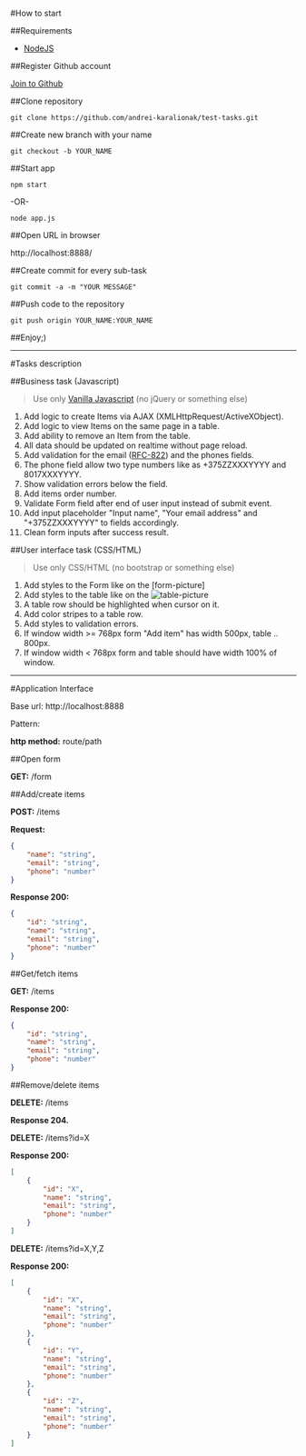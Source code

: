 #How to start

##Requirements

- [NodeJS](https://nodejs.org/download/)

##Register Github account

[Join to Github](https://github.com/join)

##Clone repository

```
git clone https://github.com/andrei-karalionak/test-tasks.git
```

##Create new branch with your name

```
git checkout -b YOUR_NAME
```

##Start app

```
npm start
```

-OR-

```
node app.js
```

##Open URL in browser

http://localhost:8888/

##Create commit for every sub-task

```
git commit -a -m "YOUR MESSAGE"
```

##Push code to the repository

```
git push origin YOUR_NAME:YOUR_NAME
```

##Enjoy;)

* * *

#Tasks description

##Business task (Javascript)

> Use only [Vanilla Javascript](http://habrahabr.ru/post/150594/) (no jQuery or something else)

1. Add logic to create Items via AJAX (XMLHttpRequest/ActiveXObject).
1. Add logic to view Items on the same page in a table.
1. Add ability to remove an Item from the table.
1. All data should be updated on realtime without page reload.
1. Add validation for the email ([RFC-822](https://www.cs.tut.fi/~jkorpela/rfc/822addr.html)) and the phones fields.
1. The phone field allow two type numbers like as +375ZZXXXYYYY and 8017XXXYYYY.
1. Show validation errors below the field.
1. Add items order number.
1. Validate Form field after end of user input instead of submit event.
1. Add input placeholder "Input name", "Your email address" and "+375ZZXXXYYYY" to fields accordingly.
1. Clean form inputs after success result.

##User interface task (CSS/HTML)

> Use only CSS/HTML (no bootstrap or something else)

1. Add styles to the Form like on the [form-picture]
1. Add styles to the table like on the ![table-picture](https://raw.githubusercontent.com/andrei-karalionak/test-tasks/master/docs/imgs/table-example.png.)
1. A table row should be highlighted when cursor on it.
1. Add color stripes to a table row.
1. Add styles to validation errors.
1. If window width >= 768px form "Add item" has width 500px, table .. 800px.
1. If window width < 768px form and table should have width 100% of window.

* * *

#Application Interface

Base url: http://localhost:8888

Pattern:

**http method:** route/path

##Open form

**GET:**   /form

##Add/create items

**POST:**   /items

**Request:**

```json
{
    "name": "string",
    "email": "string",
    "phone": "number"
}
```

**Response 200:**

```json
{
    "id": "string",
    "name": "string",
    "email": "string",
    "phone": "number"
}
```


##Get/fetch items

**GET:**   /items

**Response 200:**

```json
{
    "id": "string",
    "name": "string",
    "email": "string",
    "phone": "number"
}
```

##Remove/delete items

**DELETE:**   /items

**Response 204.**


**DELETE:**   /items?id=X

**Response 200:**

```json
[
    {
        "id": "X",
        "name": "string",
        "email": "string",
        "phone": "number"
    }
]
```

**DELETE:**   /items?id=X,Y,Z

**Response 200:**

```json
[
    {
        "id": "X",
        "name": "string",
        "email": "string",
        "phone": "number"
    },
    {
        "id": "Y",
        "name": "string",
        "email": "string",
        "phone": "number"
    },
    {
        "id": "Z",
        "name": "string",
        "email": "string",
        "phone": "number"
    }
]
```
